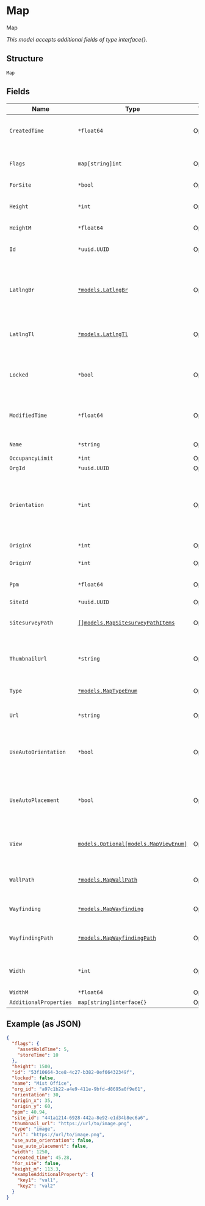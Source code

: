 
# Map

Map

*This model accepts additional fields of type interface{}.*

## Structure

`Map`

## Fields

| Name | Type | Tags | Description |
|  --- | --- | --- | --- |
| `CreatedTime` | `*float64` | Optional | When the object has been created, in epoch |
| `Flags` | `map[string]int` | Optional | Name/val pair objects for location engine to use |
| `ForSite` | `*bool` | Optional | - |
| `Height` | `*int` | Optional | When type=image, height of the image map |
| `HeightM` | `*float64` | Optional | - |
| `Id` | `*uuid.UUID` | Optional | Unique ID of the object instance in the Mist Organnization |
| `LatlngBr` | [`*models.LatlngBr`](../../doc/models/latlng-br.md) | Optional | When type=google, latitude / longitude of the bottom-right corner |
| `LatlngTl` | [`*models.LatlngTl`](../../doc/models/latlng-tl.md) | Optional | When type=google, latitude / longitude of the top-left corner |
| `Locked` | `*bool` | Optional | Whether this map is considered locked down<br>**Default**: `false` |
| `ModifiedTime` | `*float64` | Optional | When the object has been modified for the last time, in epoch |
| `Name` | `*string` | Optional | The name of the map |
| `OccupancyLimit` | `*int` | Optional | - |
| `OrgId` | `*uuid.UUID` | Optional | - |
| `Orientation` | `*int` | Optional | Orientation of the map, 0 means up is north, 90 means up is west<br>**Default**: `0`<br>**Constraints**: `>= 0`, `<= 359` |
| `OriginX` | `*int` | Optional | User-annotated X origin, pixels |
| `OriginY` | `*int` | Optional | User-annotated Y origin, pixels |
| `Ppm` | `*float64` | Optional | When type=image, pixels per meter |
| `SiteId` | `*uuid.UUID` | Optional | - |
| `SitesurveyPath` | [`[]models.MapSitesurveyPathItems`](../../doc/models/map-sitesurvey-path-items.md) | Optional | Sitesurvey_path<br>**Constraints**: *Minimum Items*: `0` |
| `ThumbnailUrl` | `*string` | Optional | When type=image, the url for the thumbnail image / preview |
| `Type` | [`*models.MapTypeEnum`](../../doc/models/map-type-enum.md) | Optional | enum: `google`, `image`<br>**Default**: `"image"` |
| `Url` | `*string` | Optional | When type=image, the url |
| `UseAutoOrientation` | `*bool` | Optional | Whether this map uses autooreintation values or ignores them<br>**Default**: `false` |
| `UseAutoPlacement` | `*bool` | Optional | Whether this map uses autoplacement values or ignores them<br>**Default**: `false` |
| `View` | [`models.Optional[models.MapViewEnum]`](../../doc/models/map-view-enum.md) | Optional | if `type`==`google`. enum: `hybrid`, `roadmap`, `satellite`, `terrain` |
| `WallPath` | [`*models.MapWallPath`](../../doc/models/map-wall-path.md) | Optional | JSON blob for wall definition (same format as wayfinding_path) |
| `Wayfinding` | [`*models.MapWayfinding`](../../doc/models/map-wayfinding.md) | Optional | Properties related to wayfinding |
| `WayfindingPath` | [`*models.MapWayfindingPath`](../../doc/models/map-wayfinding-path.md) | Optional | JSON blob for wayfinding (using Dijkstra’s algorithm) |
| `Width` | `*int` | Optional | When type=image, width of the image map |
| `WidthM` | `*float64` | Optional | - |
| `AdditionalProperties` | `map[string]interface{}` | Optional | - |

## Example (as JSON)

```json
{
  "flags": {
    "assetHoldTime": 5,
    "storeTime": 10
  },
  "height": 1500,
  "id": "53f10664-3ce8-4c27-b382-0ef66432349f",
  "locked": false,
  "name": "Mist Office",
  "org_id": "a97c1b22-a4e9-411e-9bfd-d8695a0f9e61",
  "orientation": 30,
  "origin_x": 35,
  "origin_y": 60,
  "ppm": 40.94,
  "site_id": "441a1214-6928-442a-8e92-e1d34b8ec6a6",
  "thumbnail_url": "https://url/to/image.png",
  "type": "image",
  "url": "https://url/to/image.png",
  "use_auto_orientation": false,
  "use_auto_placement": false,
  "width": 1250,
  "created_time": 45.28,
  "for_site": false,
  "height_m": 113.3,
  "exampleAdditionalProperty": {
    "key1": "val1",
    "key2": "val2"
  }
}
```

